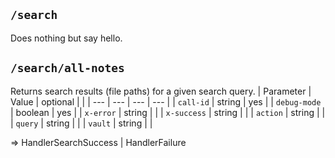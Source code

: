 ## `/search`

Does nothing but say hello.
## `/search/all-notes`

Returns search results (file paths) for a given search query.
| Parameter | Value | optional | |
| --- | --- | --- | --- |
| `call-id` | string | yes |
| `debug-mode` | boolean | yes |
| `x-error` | string |  |
| `x-success` | string |  |
| `action` | string |  |
| `query` | string |  |
| `vault` | string |  |

=> HandlerSearchSuccess | HandlerFailure
